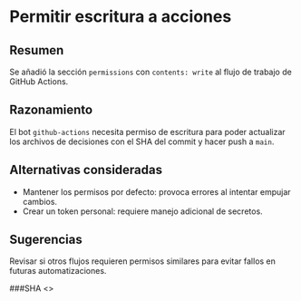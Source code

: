 # Permitir escritura a acciones

## Resumen
Se añadió la sección `permissions` con `contents: write` al flujo de trabajo de GitHub Actions.

## Razonamiento
El bot `github-actions` necesita permiso de escritura para poder actualizar los archivos de decisiones con el SHA del commit y hacer push a `main`.

## Alternativas consideradas
- Mantener los permisos por defecto: provoca errores al intentar empujar cambios.
- Crear un token personal: requiere manejo adicional de secretos.

## Sugerencias
Revisar si otros flujos requieren permisos similares para evitar fallos en futuras automatizaciones.

###SHA
<<git SHA>>
